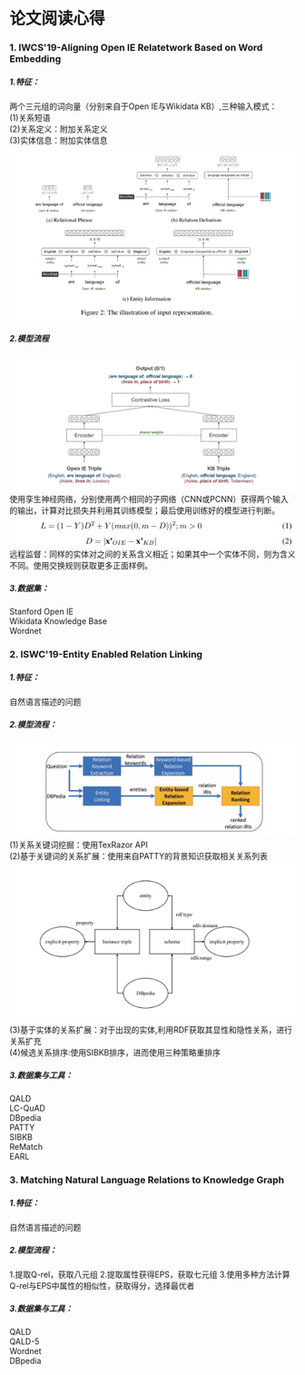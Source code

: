 
# 论文阅读心得
### 1. IWCS'19-Aligning Open IE Relatetwork Based on Word Embedding

##### 1.特征：
两个三元组的词向量（分别来自于Open IE与Wikidata KB）,三种输入模式：<br>
(1)关系短语<br>
(2)关系定义：附加关系定义<br>
(3)实体信息：附加实体信息<br>
![输入图解](https://github.com/Yenine/Relation-Linking-Practice/blob/main/images/RL2.png)
##### 2.模型流程
![模型流程](https://github.com/Yenine/Relation-Linking-Practice/blob/main/images/RL1.png)<br>
使用孪生神经网络，分别使用两个相同的子网络（CNN或PCNN）获得两个输入的输出，计算对比损失并利用其训练模型；最后使用训练好的模型进行判断。<br>
![对比损失](https://github.com/Yenine/Relation-Linking-Practice/blob/main/images/RL3.png)<br>
远程监督：同样的实体对之间的关系含义相近；如果其中一个实体不同，则为含义不同。使用交换规则获取更多正面样例。
##### 3.数据集：
Stanford Open IE <br>
Wikidata  Knowledge Base  <br>
Wordnet

### 2. ISWC'19-Entity Enabled Relation Linking

##### 1.特征：
自然语言描述的问题
##### 2.模型流程：
![模型流程](https://github.com/Yenine/Relation-Linking-Practice/blob/main/images/RL5.png)<br>
(1)关系关键词挖掘：使用TexRazor API<br>
(2)基于关键词的关系扩展：使用来自PATTY的背景知识获取相关关系列表<br>
![关系扩展](https://github.com/Yenine/Relation-Linking-Practice/blob/main/images/RL4.png)<br>
(3)基于实体的关系扩展：对于出现的实体,利用RDF获取其显性和隐性关系，进行关系扩充<br>
(4)候选关系排序:使用SIBKB排序，进而使用三种策略重排序<br>
##### 3.数据集与工具：
QALD <br>
LC-QuAD <br> 
DBpedia <br> 
PATTY <br>
SIBKB <br>
ReMatch <br>
EARL <br>


### 3. Matching Natural Language Relations to Knowledge Graph

##### 1.特征：
自然语言描述的问题

##### 2.模型流程：
1.提取Q-rel，获取八元组
2.提取属性获得EPS，获取七元组
3.使用多种方法计算Q-rel与EPS中属性的相似性，获取得分，选择最优者


##### 3.数据集与工具：
QALD <br> 
QALD-5 <br> 
Wordnet <br> 
DBpedia <br> 
